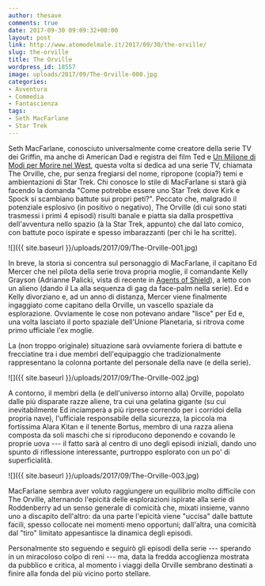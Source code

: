 ```yaml
---
author: thesave
comments: true
date: 2017-09-30 09:09:32+00:00
layout: post
link: http://www.atomodelmale.it/2017/09/30/the-orville/
slug: the-orville
title: The Orville
wordpress_id: 18557
image: uploads/2017/09/The-Orville-000.jpg
categories:
- Avventura
- Commedia
- Fantascienza
tags:
- Seth MacFarlane
- Star Trek
---
```


Seth MacFarlane, conosciuto universalmente come creatore della serie TV dei Griffin, ma anche di American Dad e registra dei film Ted e [Un Milione di Modi per Morire nel West](/2014/12/31/un-milione-di-modi-per-morire-nel-west.html), questa volta si dedica ad una serie TV, chiamata The Orville, che, pur senza fregiarsi del nome, ripropone (copia?) temi e ambientazioni di Star Trek. Chi conosce lo stile di MacFarlane si starà già facendo la domanda "Come potrebbe essere uno Star Trek dove Kirk e Spock si scambiano battute sui propri peti?". Peccato che, malgrado il potenziale esplosivo (in positivo o negativo), The Orville (di cui sono stati trasmessi i primi 4 episodi) risulti banale e piatta sia dalla prospettiva dell'avventura nello spazio (à la Star Trek, appunto) che dal lato comico, con battute poco ispirate e spesso imbarazzanti (per chi le ha scritte).

![]({{ site.baseurl }}/uploads/2017/09/The-Orville-001.jpg)

In breve, la storia si concentra sul personaggio di MacFarlane, il capitano Ed Mercer che nel pilota della serie trova propria moglie, il comandante Kelly Grayson (Adrianne Palicki, vista di recente in [Agents of Shield](/2013/10/03/agents-of-the-s-h-i-e-l-d.html)), a letto con un alieno (dando il La alla sequenza di gag da face-palm nella serie). Ed e Kelly divorziano e, ad un anno di distanza, Mercer viene finalmente ingaggiato come capitano della Orville, un vascello spaziale da esplorazione. Ovviamente le cose non potevano andare "lisce" per Ed e, una volta lasciato il porto spaziale dell'Unione Planetaria, si ritrova come primo ufficiale l'ex moglie.

La (non troppo originale) situazione sarà ovviamente foriera di battute e frecciatine tra i due membri dell'equipaggio che tradizionalmente rappresentano la colonna portante del personale della nave (e della serie).

![]({{ site.baseurl }}/uploads/2017/09/The-Orville-002.jpg)

A contorno, il membri della (e dell'universo intorno alla) Orville, popolato dalle più disparate razze aliene, tra cui una gelatina gigante (su cui inevitabilmente Ed inciamperà a più riprese correndo per i corridoi della propria nave), l'ufficiale responsabile della sicurezza, la piccola ma fortissima Alara Kitan e il tenente Bortus, membro di una razza aliena composta da soli maschi che si riproducono deponendo e covando le proprie uova --- il fatto sarà al centro di uno degli episodi iniziali, dando uno spunto di riflessione interessante, purtroppo esplorato con un po' di superficialità.

![]({{ site.baseurl }}/uploads/2017/09/The-Orville-003.jpg)

MacFarlane sembra aver voluto raggiungere un equilibrio molto difficile con The Orville, alternando l'epicità delle esplorazioni ispirate alla serie di Roddenberry ad un senso generale di comicità che, mixati insieme, vanno uno a discapito dell'altro: da una parte l'epicità viene "uccisa" dalle battute facili, spesso collocate nei momenti meno opportuni; dall'altra, una comicità dal "tiro" limitato appesantisce la dinamica degli episodi.

Personalmente sto seguendo e seguirò gli episodi della serie --- sperando in un miracoloso colpo di reni --- ma, data la fredda accoglienza mostrata da pubblico e critica, al momento i viaggi della Orville sembrano destinati a finire alla fonda del più vicino porto stellare.
